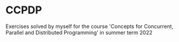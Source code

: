 # CCPDP
Exercises solved by myself for the course 'Concepts for Concurrent, Parallel and Distributed Programming' in summer term 2022
